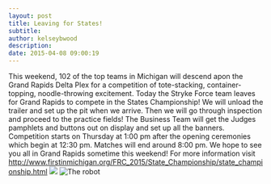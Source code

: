 ```yaml
---
layout: post
title: Leaving for States!
subtitle:
author: kelseybwood
description:
date: 2015-04-08 09:00:19
---
```


This weekend, 102 of the top teams in Michigan will descend apon the Grand Rapids Delta Plex for a competition of tote-stacking, container-topping, noodle-throwing excitement. Today the Stryke Force team leaves for Grand Rapids to compete in the States Championship! We will unload the trailer and set up the pit when we arrive. Then we will go through inspection and proceed to the practice fields! The Business Team will get the Judges pamphlets and buttons out on display and set up all the banners. Competition starts on Thursday at 1:00 pm after the opening ceremonies which begin at 12:30 pm. Matches will end around 8:00 pm. We hope to see you all in Grand Rapids sometime this weekend! For more information visit <http://www.firstinmichigan.org/FRC_2015/State_Championship/state_championship.html> ![](/wp-content/uploads/2015/03/Cory-Gabe.jpg) ![The robot](http://strykeforce.org/wp-content/uploads/2015/03/Robot-2.jpg)
